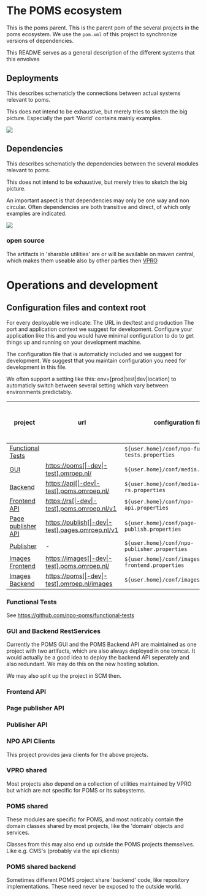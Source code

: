 # The POMS ecosystem

This is the poms parent. This is the parent pom of the several projects in the poms ecosystem. We use the `pom.xml` of this project to synchronize versions of dependencies.

This README serves as a general description of the different systems that this envolves


## Deployments
This describes schematicly the connections between actual systems relevant to poms.

This does not intend to be exhaustive, but merely tries to sketch the big picture. Especially the part 'World' contains mainly examples.

<img src="https://rawgit.com/npo-poms/poms-parent/master/poms-deployment.svg" />



## Dependencies
<!--- PNG's are created using 'graphviz' from the *.dot files. See Makefile.-->
This describes schematicly the dependencies between the several modules relevant to poms.

This does not intend to be exhaustive, but merely tries to sketch the big picture.

An important aspect is that dependencies may only be one way and non circular. Often dependencies are both transitive and direct, of which only examples are indicated.


<img src="https://rawgit.com/npo-poms/poms-parent/master/poms-dependencies.svg" />

### open source
The artifacts in 'sharable utilities' are or will be available on maven central, which makes them useable also by other parties then [VPRO](https://github.com/vpro)


# Operations and development

## Configuration files and context root
For every deployable we indicate:
The URL in dev/test and production
The port and application context we suggest for development. Configure your application like this and you would have minimal configuration to do to get things up and running on your development machine.

The configuration file that is automaticly included and we suggest for development. We suggest that you maintain configuration you need for development in this file. 

We often support a setting like this:
env=[prod|test|dev|location] to automaticly switch between several setting which vary between environments predictably.


| project | url |  configuration file | recommended port and context during development |
| ------- | ----| -------------- | ------------- | 
| [Functional Tests](https://github.com/npo-poms/functional-tests)| | `${user.home}/conf/npo-functional-tests.properties` | - |  
| [GUI](https://subversion.vpro.nl/repo/nl/vpro/media/trunk/)  | [https://poms[\|-dev\|-test].omroep.nl/](https://poms.omroep.nl/) | `${user.home}/conf/media.properties` | [8071](http://localhost:8071/) |
| [Backend](https://subversion.vpro.nl/repo/nl/vpro/media/trunk/media-rs/)  | [https://api[\|-dev\|-test].poms.omroep.nl/](https://api.poms.omroep.nl) | `${user.home}/conf/media-rs.properties` | [8071/rs](http://localhost:8071/rs) |
| [Frontend API](https://subversion.vpro.nl/repo/nl/vpro/api/trunk/)| [https://rs[\|-dev\|-test].poms.omroep.nl/v1](https://rs.poms.omroep.nl/v1) | `${user.home}/conf/npo-api.properties` | [8070/v1](http://localhost:8071/v1) |
| [Page publisher API](https://subversion.vpro.nl/repo/nl/vpro/pages-publish/trunk/)| [https://publish[\|-dev\|-test].pages.omroep.nl/v1](https://publish.pages.omroep.nl) | `${user.home}/conf/page-publish.properties` | [8069](http://localhost:8069) |
| [Publisher](https://subversion.vpro.nl/repo/nl/publiekeomroep/npo-publish/trunk/) | - | `${user.home}/conf/npo-publisher.properties` | - |
| [Images Frontend](https://subversion.vpro.nl/repo/nl/vpro/images/trunk/image-server-frontend/) | [https://images[\|-dev\|-test].poms.omroep.nl/](https://images.poms.omroep.nl) | `${user.home}/conf/images-frontend.properties` | ? |
| [Images Backend](https://subversion.vpro.nl/repo/nl/vpro/images/trunk/image-server/) | [https://poms[\|-dev\|-test].omroep.nl/images](https://poms.omroep.nl/images) | `${user.home}/conf/images.properties` | [8071/images](http://localhost:8071/images/)  |

### Functional Tests
See https://github.com/npo-poms/functional-tests
 

### GUI and Backend RestServices
Currently the POMS GUI and the POMS Backend API are maintained as one project with two artifacts, which are also always deployed in one tomcat.  It would actually be a good idea to deploy the backend API seperately and also redundant. We may do this on the new hosting solution.

We may also split up the project in SCM then.

### Frontend API

### Page publisher API

### Publisher API

### NPO API Clients
This project provides java clients for the above projects.

### VPRO shared
Most projects also depend on a collection of utilities maintained by VPRO but which are not specific for POMS or its subsystems. 

### POMS shared
These modules are specific for POMS, and most noticably contain the domain classes shared by most projects, like the 'domain' objects and services.

Classes from this may also end up outside the POMS projects themselves. Like e.g. CMS's (probably via the api clients)

### POMS shared backend
Sometimes different POMS project share 'backend' code, like repository implementations. These need never be exposed to the outside world.


